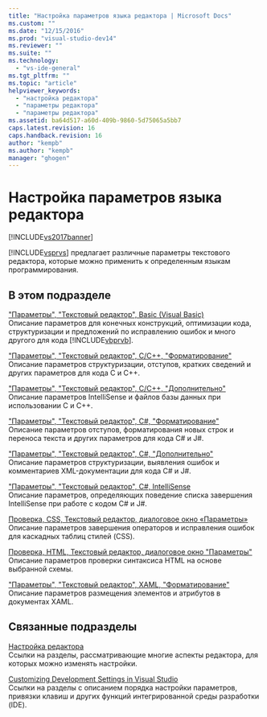 ```yaml
---
title: "Настройка параметров языка редактора | Microsoft Docs"
ms.custom: ""
ms.date: "12/15/2016"
ms.prod: "visual-studio-dev14"
ms.reviewer: ""
ms.suite: ""
ms.technology: 
  - "vs-ide-general"
ms.tgt_pltfrm: ""
ms.topic: "article"
helpviewer_keywords: 
  - "настройка редактора"
  - "параметры редактора"
  - "параметры редактора"
ms.assetid: ba64d517-a60d-409b-9860-5d75065a5bb7
caps.latest.revision: 16
caps.handback.revision: 16
author: "kempb"
ms.author: "kempb"
manager: "ghogen"
---
```

# Настройка параметров языка редактора
[!INCLUDE[vs2017banner](../../code-quality/includes/vs2017banner.md)]

[!INCLUDE[vsprvs](../../code-quality/includes/vsprvs_md.md)] предлагает различные параметры текстового редактора, которые можно применить к определенным языкам программирования.  
  
## В этом подразделе  
 ["Параметры", "Текстовый редактор", Basic \(Visual Basic\)](../../ide/reference/options-text-editor-basic-visual-basic.md)  
 Описание параметров для конечных конструкций, оптимизации кода, структуризации и предложений по исправлению ошибок и много другого для кода [!INCLUDE[vbprvb](../../code-quality/includes/vbprvb_md.md)].  
  
 ["Параметры", "Текстовый редактор", C\/C\+\+, "Форматирование"](../../ide/reference/options-text-editor-c-cpp-formatting.md)  
 Описание параметров структуризации, отступов, кратких сведений и других параметров для кода C и C\+\+.  
  
 ["Параметры", "Текстовый редактор", C\/C\+\+, "Дополнительно"](../../ide/reference/options-text-editor-c-cpp-advanced.md)  
 Описание параметров IntelliSense и файлов базы данных при использовании C и C\+\+.  
  
 ["Параметры", "Текстовый редактор", C\#, "Форматирование"](../../ide/reference/options-text-editor-csharp-formatting.md)  
 Описание параметров отступов, форматирования новых строк и переноса текста и других параметров для кода C\# и J\#.  
  
 ["Параметры", "Текстовый редактор", C\#, "Дополнительно"](../../ide/reference/options-text-editor-csharp-advanced.md)  
 Описание параметров структуризации, выявления ошибок и комментариев XML\-документации для кода C\# и J\#.  
  
 ["Параметры", "Текстовый редактор", C\#, IntelliSense](../../ide/reference/options-text-editor-csharp-intellisense.md)  
 Описание параметров, определяющих поведение списка завершения IntelliSense при работе с кодом C\# и J\#.  
  
 [Проверка, CSS, Текстовый редактор, диалоговое окно «Параметры»](../Topic/Validation,%20CSS,%20Text%20Editor,%20Options%20Dialog%20Box.md)  
 Описание параметров завершения операторов и исправления ошибок для каскадных таблиц стилей \(CSS\).  
  
 [Проверка, HTML, Текстовый редактор, диалоговое окно "Параметры"](../Topic/Validation,%20HTML,%20Text%20Editor,%20Options%20Dialog%20Box.md)  
 Описание параметров проверки синтаксиса HTML на основе выбранной схемы.  
  
 ["Параметры", "Текстовый редактор", XAML, "Форматирование"](../../ide/reference/options-text-editor-xaml-formatting.md)  
 Описание параметров размещения элементов и атрибутов в документах XAML.  
  
## Связанные подразделы  
 [Настройка редактора](../../ide/customizing-the-editor.md)  
 Ссылки на разделы, рассматривающие многие аспекты редактора, для которых можно изменять настройки.  
  
 [Customizing Development Settings in Visual Studio](http://msdn.microsoft.com/ru-ru/22c4debb-4e31-47a8-8f19-16f328d7dcd3)  
 Ссылки на разделы с описанием порядка настройки параметров, привязки клавиш и других функций интегрированной среды разработки \(IDE\).